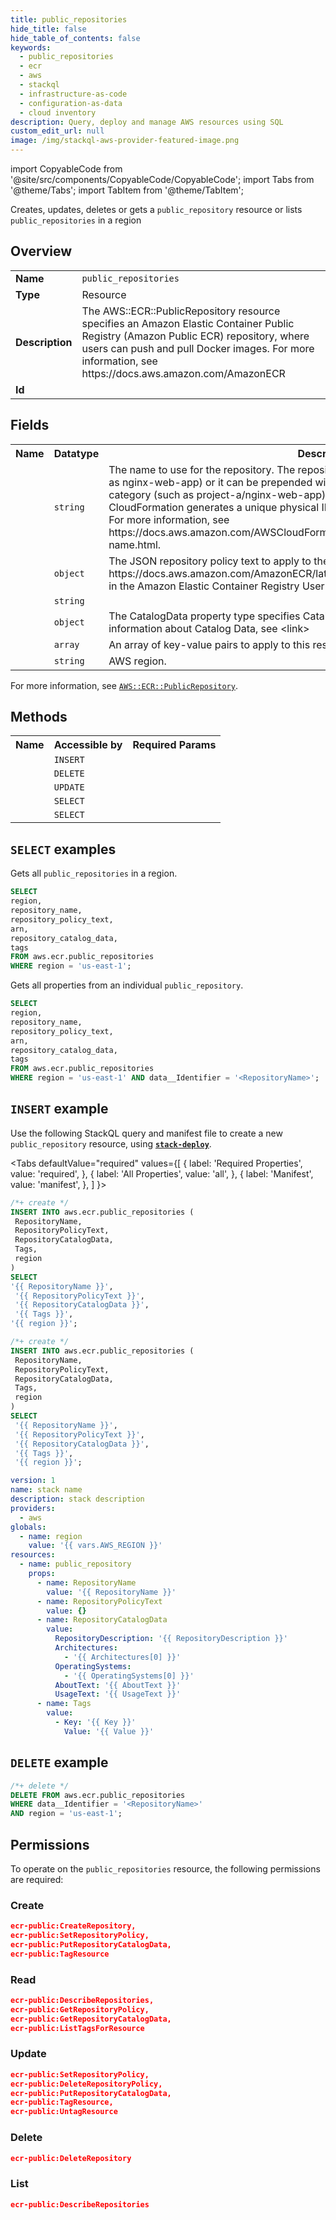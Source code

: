 ```yaml
---
title: public_repositories
hide_title: false
hide_table_of_contents: false
keywords:
  - public_repositories
  - ecr
  - aws
  - stackql
  - infrastructure-as-code
  - configuration-as-data
  - cloud inventory
description: Query, deploy and manage AWS resources using SQL
custom_edit_url: null
image: /img/stackql-aws-provider-featured-image.png
---
```


import CopyableCode from '@site/src/components/CopyableCode/CopyableCode';
import Tabs from '@theme/Tabs';
import TabItem from '@theme/TabItem';

Creates, updates, deletes or gets a <code>public_repository</code> resource or lists <code>public_repositories</code> in a region

## Overview
<table>
<tbody>
<tr><td><b>Name</b></td><td><code>public_repositories</code></td></tr>
<tr><td><b>Type</b></td><td>Resource</td></tr>
<tr><td><b>Description</b></td><td>The AWS::ECR::PublicRepository resource specifies an Amazon Elastic Container Public Registry (Amazon Public ECR) repository, where users can push and pull Docker images. For more information, see https://docs.aws.amazon.com/AmazonECR</td></tr>
<tr><td><b>Id</b></td><td><CopyableCode code="aws.ecr.public_repositories" /></td></tr>
</tbody>
</table>

## Fields
<table>
<tbody>
<tr><th>Name</th><th>Datatype</th><th>Description</th></tr><tr><td><CopyableCode code="repository_name" /></td><td><code>string</code></td><td>The name to use for the repository. The repository name may be specified on its own (such as nginx-web-app) or it can be prepended with a namespace to group the repository into a category (such as project-a/nginx-web-app). If you don't specify a name, AWS CloudFormation generates a unique physical ID and uses that ID for the repository name. For more information, see https://docs.aws.amazon.com/AWSCloudFormation/latest/UserGuide/aws-properties-name.html.</td></tr>
<tr><td><CopyableCode code="repository_policy_text" /></td><td><code>object</code></td><td>The JSON repository policy text to apply to the repository. For more information, see https://docs.aws.amazon.com/AmazonECR/latest/userguide/RepositoryPolicyExamples.html in the Amazon Elastic Container Registry User Guide.</td></tr>
<tr><td><CopyableCode code="arn" /></td><td><code>string</code></td><td></td></tr>
<tr><td><CopyableCode code="repository_catalog_data" /></td><td><code>object</code></td><td>The CatalogData property type specifies Catalog data for ECR Public Repository. For information about Catalog Data, see &lt;link&gt;</td></tr>
<tr><td><CopyableCode code="tags" /></td><td><code>array</code></td><td>An array of key-value pairs to apply to this resource.</td></tr>
<tr><td><CopyableCode code="region" /></td><td><code>string</code></td><td>AWS region.</td></tr>
</tbody>
</table>

For more information, see <a href="https://docs.aws.amazon.com/AWSCloudFormation/latest/UserGuide/aws-resource-ecr-publicrepository.html"><code>AWS::ECR::PublicRepository</code></a>.

## Methods

<table>
<tbody>
  <tr>
    <th>Name</th>
    <th>Accessible by</th>
    <th>Required Params</th>
  </tr>
  <tr>
    <td><CopyableCode code="create_resource" /></td>
    <td><code>INSERT</code></td>
    <td><CopyableCode code="region" /></td>
  </tr>
  <tr>
    <td><CopyableCode code="delete_resource" /></td>
    <td><code>DELETE</code></td>
    <td><CopyableCode code="data__Identifier, region" /></td>
  </tr>
  <tr>
    <td><CopyableCode code="update_resource" /></td>
    <td><code>UPDATE</code></td>
    <td><CopyableCode code="data__Identifier, data__PatchDocument, region" /></td>
  </tr>
  <tr>
    <td><CopyableCode code="list_resources" /></td>
    <td><code>SELECT</code></td>
    <td><CopyableCode code="region" /></td>
  </tr>
  <tr>
    <td><CopyableCode code="get_resource" /></td>
    <td><code>SELECT</code></td>
    <td><CopyableCode code="data__Identifier, region" /></td>
  </tr>
</tbody>
</table>

## `SELECT` examples
Gets all <code>public_repositories</code> in a region.
```sql
SELECT
region,
repository_name,
repository_policy_text,
arn,
repository_catalog_data,
tags
FROM aws.ecr.public_repositories
WHERE region = 'us-east-1';
```
Gets all properties from an individual <code>public_repository</code>.
```sql
SELECT
region,
repository_name,
repository_policy_text,
arn,
repository_catalog_data,
tags
FROM aws.ecr.public_repositories
WHERE region = 'us-east-1' AND data__Identifier = '<RepositoryName>';
```

## `INSERT` example

Use the following StackQL query and manifest file to create a new <code>public_repository</code> resource, using [__`stack-deploy`__](https://pypi.org/project/stack-deploy/).

<Tabs
    defaultValue="required"
    values={[
      { label: 'Required Properties', value: 'required', },
      { label: 'All Properties', value: 'all', },
      { label: 'Manifest', value: 'manifest', },
    ]
}>
<TabItem value="required">

```sql
/*+ create */
INSERT INTO aws.ecr.public_repositories (
 RepositoryName,
 RepositoryPolicyText,
 RepositoryCatalogData,
 Tags,
 region
)
SELECT 
'{{ RepositoryName }}',
 '{{ RepositoryPolicyText }}',
 '{{ RepositoryCatalogData }}',
 '{{ Tags }}',
'{{ region }}';
```
</TabItem>
<TabItem value="all">

```sql
/*+ create */
INSERT INTO aws.ecr.public_repositories (
 RepositoryName,
 RepositoryPolicyText,
 RepositoryCatalogData,
 Tags,
 region
)
SELECT 
 '{{ RepositoryName }}',
 '{{ RepositoryPolicyText }}',
 '{{ RepositoryCatalogData }}',
 '{{ Tags }}',
 '{{ region }}';
```
</TabItem>
<TabItem value="manifest">

```yaml
version: 1
name: stack name
description: stack description
providers:
  - aws
globals:
  - name: region
    value: '{{ vars.AWS_REGION }}'
resources:
  - name: public_repository
    props:
      - name: RepositoryName
        value: '{{ RepositoryName }}'
      - name: RepositoryPolicyText
        value: {}
      - name: RepositoryCatalogData
        value:
          RepositoryDescription: '{{ RepositoryDescription }}'
          Architectures:
            - '{{ Architectures[0] }}'
          OperatingSystems:
            - '{{ OperatingSystems[0] }}'
          AboutText: '{{ AboutText }}'
          UsageText: '{{ UsageText }}'
      - name: Tags
        value:
          - Key: '{{ Key }}'
            Value: '{{ Value }}'

```
</TabItem>
</Tabs>

## `DELETE` example

```sql
/*+ delete */
DELETE FROM aws.ecr.public_repositories
WHERE data__Identifier = '<RepositoryName>'
AND region = 'us-east-1';
```

## Permissions

To operate on the <code>public_repositories</code> resource, the following permissions are required:

### Create
```json
ecr-public:CreateRepository,
ecr-public:SetRepositoryPolicy,
ecr-public:PutRepositoryCatalogData,
ecr-public:TagResource
```

### Read
```json
ecr-public:DescribeRepositories,
ecr-public:GetRepositoryPolicy,
ecr-public:GetRepositoryCatalogData,
ecr-public:ListTagsForResource
```

### Update
```json
ecr-public:SetRepositoryPolicy,
ecr-public:DeleteRepositoryPolicy,
ecr-public:PutRepositoryCatalogData,
ecr-public:TagResource,
ecr-public:UntagResource
```

### Delete
```json
ecr-public:DeleteRepository
```

### List
```json
ecr-public:DescribeRepositories
```
